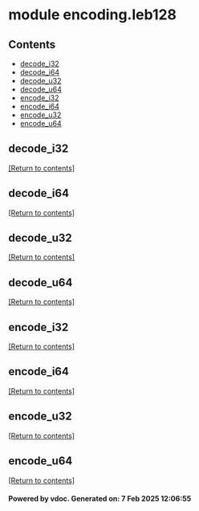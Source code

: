 # module encoding.leb128


## Contents
- [decode_i32](#decode_i32)
- [decode_i64](#decode_i64)
- [decode_u32](#decode_u32)
- [decode_u64](#decode_u64)
- [encode_i32](#encode_i32)
- [encode_i64](#encode_i64)
- [encode_u32](#encode_u32)
- [encode_u64](#encode_u64)

## decode_i32
[[Return to contents]](#Contents)

## decode_i64
[[Return to contents]](#Contents)

## decode_u32
[[Return to contents]](#Contents)

## decode_u64
[[Return to contents]](#Contents)

## encode_i32
[[Return to contents]](#Contents)

## encode_i64
[[Return to contents]](#Contents)

## encode_u32
[[Return to contents]](#Contents)

## encode_u64
[[Return to contents]](#Contents)

#### Powered by vdoc. Generated on: 7 Feb 2025 12:06:55
